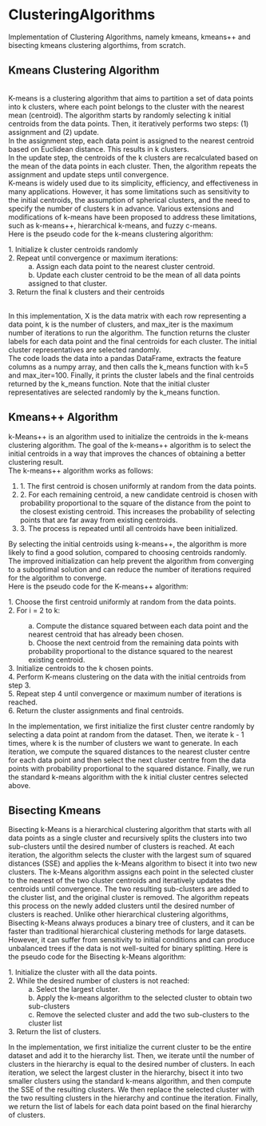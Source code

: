 # ClusteringAlgorithms
Implementation of Clustering Algorithms, namely kmeans, kmeans++ and bisecting kmeans clustering algorthims, from scratch.

<h2>Kmeans Clustering Algorithm</h2>
<br>
K-means is a clustering algorithm that aims to partition a set of data points into k clusters, where each point belongs to the cluster with the nearest mean (centroid). The algorithm starts by randomly selecting k initial centroids from the data points. Then, it iteratively performs two steps: (1) assignment and (2) update.<br>
In the assignment step, each data point is assigned to the nearest centroid based on Euclidean distance. This results in k clusters.<br>
In the update step, the centroids of the k clusters are recalculated based on the mean of the data points in each cluster. Then, the algorithm repeats the assignment and update steps until convergence.<br>
K-means is widely used due to its simplicity, efficiency, and effectiveness in many applications. However, it has some limitations such as sensitivity to the initial centroids, the assumption of spherical clusters, and the need to specify the number of clusters k in advance. Various extensions and modifications of k-means have been proposed to address these limitations, such as k-means++, hierarchical k-means, and fuzzy c-means.<br>
Here is the pseudo code for the k-means clustering algorithm:<br>
<dl>
<dt>1. Initialize k cluster centroids randomly</dt>
<dt>2. Repeat until convergence or maximum iterations:</dt>
<dd>a. Assign each data point to the nearest cluster centroid.</dd>
<dd>b. Update each cluster centroid to be the mean of all data points assigned to that cluster.</dd>
<dt>3. Return the final k clusters and their centroids</dt>
</dl><br>
In this implementation, X is the data matrix with each row representing a data point, k is the number of clusters, and max_iter is the maximum number of iterations to run the algorithm. The function returns the cluster labels for each data point and the final centroids for each cluster. The initial cluster representatives are selected randomly.<br>
The code loads the data into a pandas DataFrame, extracts the feature columns as a numpy array, and then calls the k_means function with k=5 and max_iter=100. Finally, it prints the cluster labels and the final centroids returned by the k_means function. Note that the initial cluster representatives are selected randomly by the k_means function.<br>

<h2>Kmeans++ Algorithm</h2>
k-Means++ is an algorithm used to initialize the centroids in the k-means clustering algorithm. The goal of the k-means++ algorithm is to select the initial centroids in a way that improves the chances of obtaining a better clustering result.<br>
The k-means++ algorithm works as follows:
<ol>
<li>1. The first centroid is chosen uniformly at random from the data points.</li>
<li>2. For each remaining centroid, a new candidate centroid is chosen with probability proportional to the square of the distance from the point to the closest existing centroid. This increases the probability of selecting points that are far away from existing centroids.</li>
<li>3. The process is repeated until all centroids have been initialized.</li>
</ol>
By selecting the initial centroids using k-means++, the algorithm is more likely to find a good solution, compared to choosing centroids randomly. The improved initialization can help prevent the algorithm from converging to a suboptimal solution and can reduce the number of iterations required for the algorithm to converge.<br>
Here is the pseudo code for the K-means++ algorithm:
<dl>
<dt>1. Choose the first centroid uniformly at random from the data points.</dt>
<dt>2. For i = 2 to k:</dl>
<dd>a. Compute the distance squared between each data point and the nearest centroid that has already been chosen.</dd>
<dd>b. Choose the next centroid from the remaining data points with probability proportional to the distance squared to the nearest existing centroid.</dd>
<dt>3. Initialize centroids to the k chosen points.</dt>
<dt>4. Perform K-means clustering on the data with the initial centroids from step 3.</dt>
<dt>5. Repeat step 4 until convergence or maximum number of iterations is reached.</dt>
<dt>6. Return the cluster assignments and final centroids.</dt>
<dl>
In the implementation, we first initialize the first cluster centre randomly by selecting a data point at random from the dataset. Then, we iterate k - 1 times, where k is the number of clusters we want to generate. In each iteration, we compute the squared distances to the nearest cluster centre for each data point and then select the next cluster centre from the data points with probability proportional to the squared distance. Finally, we run the standard k-means algorithm with the k initial cluster centres selected above.<br>

<h2>Bisecting Kmeans</h2>
Bisecting k-Means is a hierarchical clustering algorithm that starts with all data points as a single cluster and recursively splits the clusters into two sub-clusters until the desired number of clusters is reached. At each iteration, the algorithm selects the cluster with the largest sum of squared distances (SSE) and applies the k-Means algorithm to bisect it into two new clusters.
The k-Means algorithm assigns each point in the selected cluster to the nearest of the two cluster centroids and iteratively updates the centroids until convergence. The two resulting sub-clusters are added to the cluster list, and the original cluster is removed. The algorithm repeats this process on the newly added clusters until the desired number of clusters is reached.
Unlike other hierarchical clustering algorithms, Bisecting k-Means always produces a binary tree of clusters, and it can be faster than traditional hierarchical clustering methods for large datasets. However, it can suffer from sensitivity to initial conditions and can produce unbalanced trees if the data is not well-suited for binary splitting.
Here is the pseudo code for the Bisecting k-Means algorithm:
<dl>
<dt>1. Initialize the cluster with all the data points.</dt>
<dt>2. While the desired number of clusters is not reached:</dt>
<dd>a. Select the largest cluster.</dd>
<dd>b. Apply the k-means algorithm to the selected cluster to obtain two sub-clusters</dd>
<dd>c. Remove the selected cluster and add the two sub-clusters to the cluster list</dd>
<dt>3. Return the list of clusters.</dt>
</dl>
In the implementation, we first initialize the current cluster to be the entire dataset and add it to the hierarchy list. Then, we iterate until the number of clusters in the hierarchy is equal to the desired number of clusters. In each iteration, we select the largest cluster in the hierarchy, bisect it into two smaller clusters using the standard k-means algorithm, and then compute the SSE of the resulting clusters. We then replace the selected cluster with the two resulting clusters in the hierarchy and continue the iteration. Finally, we return the list of labels for each data point based on the final hierarchy of clusters.
